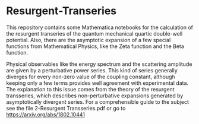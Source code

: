 # Resurgent-Transeries
This repository contains some Mathematica notebooks for the calculation of the resurgent transeries of the quantum mechanical quartic double-well potential. Also, there are the asymptotic expansion of a few special functions from Mathematical Physics, like the Zeta function and the Beta function. 

Physical observables like the energy spectrum and the scattering amplitude are given by a perturbative power series. This kind of series generally diverges for every non-zero value of the coupling constant, although keeping only a few terms provides well agreement with experimental data. The explanation to this issue comes from the theory of the resurgent transseries, which describes non-perturbative expansions generated by asymptotically divergent series.
For a comprehensible guide to the subject see the file 2-Resurgent Transseries.pdf or go to https://arxiv.org/abs/1802.10441
